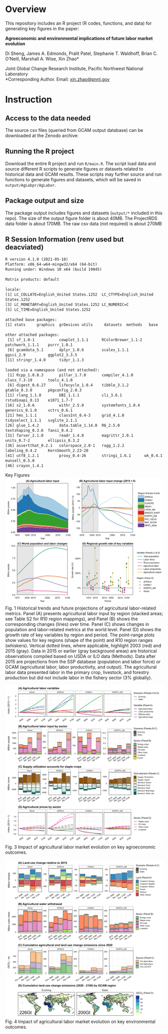 # Overview

This repository includes an R project (R codes, functions, and data) for generating key figures in the paper:

**Agroeconomic and environmental implications of future labor market evolution**  

Di Sheng, James A. Edmonds, Pralit Patel, Stephanie T. Waldhoff, Brian C. O’Neill, Marshall A. Wise, Xin Zhao* 

Joint Global Change Research Institute, Pacific Northwest National Laboratory  
*Corresponding Author. Email: xin.zhao@pnnl.gov


# Instruction
## Access to the data needed
The source csv files (queried from GCAM output database) can be downloaded at the Zenodo archive: 


## Running the R project
Download the entire R project and run `R/main.R`. The script load data and source different R scripts to generate figures or datasets related to historical data and GCAM results. These scripts may further  source and run functions to generate figures and datasets, which will be saved in  `output/AgLabpr/AgLabor`.


## Package output and size
The package output includes figures and datasets (`output/*` included in this repo). 
The size of the output figure folder is about 40MB. 
The ProjectRDS data folder is about 170MB. 
The raw csv data (not required) is about 270MB

## R Session Information (renv used but deacviated)

```
R version 4.1.0 (2021-05-18)
Platform: x86_64-w64-mingw32/x64 (64-bit)
Running under: Windows 10 x64 (build 19045)

Matrix products: default

locale:
[1] LC_COLLATE=English_United States.1252  LC_CTYPE=English_United States.1252   
[3] LC_MONETARY=English_United States.1252 LC_NUMERIC=C                          
[5] LC_TIME=English_United States.1252    

attached base packages:
[1] stats     graphics  grDevices utils     datasets  methods   base     

other attached packages:
 [1] sf_1.0-1           cowplot_1.1.1      RColorBrewer_1.1-2 patchwork_1.1.1    purrr_1.0.1       
 [6] gcamdata_5.1       dplyr_1.0.6        scales_1.1.1       ggsci_2.9          ggplot2_3.3.5     
[11] stringr_1.4.0      tidyr_1.1.3       

loaded via a namespace (and not attached):
 [1] Rcpp_1.0.8.3       pillar_1.7.0       compiler_4.1.0     class_7.3-19       tools_4.1.0       
 [6] digest_0.6.27      lifecycle_1.0.4    tibble_3.1.2       gtable_0.3.0       pkgconfig_2.0.3   
[11] rlang_1.1.0        DBI_1.1.1          cli_3.6.1          rstudioapi_0.13    e1071_1.7-7       
[16] s2_1.0.6           withr_2.5.0        systemfonts_1.0.4  generics_0.1.0     vctrs_0.6.1       
[21] hms_1.1.1          classInt_0.4-3     grid_4.1.0         tidyselect_1.1.1   svglite_2.1.1     
[26] glue_1.4.2         data.table_1.14.0  R6_2.5.0           textshaping_0.3.6  fansi_0.4.2       
[31] farver_2.1.0       readr_1.4.0        magrittr_2.0.1     units_0.7-2        ellipsis_0.3.2    
[36] assertthat_0.2.1   colorspace_2.0-1   ragg_1.2.2         labeling_0.4.2     KernSmooth_2.23-20
[41] utf8_1.2.1         proxy_0.4-26       stringi_1.6.1      wk_0.4.1           munsell_0.5.0     
[46] crayon_1.4.1 
```

Key Figures
![Image](output/AgLabor/AgLabor/Fig1.png)
Fig. 1 Historical trends and future projections of agricultural labor-related metrics. Panel (A) presents agricultural labor input by region (stacked areas; see Table S2 for R10 region mappings), and Panel (B) shows the corresponding changes (lines) over time. Panel (C) shows changes in population and labor-related metrics at the world level. Panel (D) shows the growth rate of key variables by region and period. The point-range plots show values for key regions (shape of the point) and R10 region ranges (whiskers). Vertical dotted lines, where applicable, highlight 2003 (red) and 2015 (gray). Data in 2015 or earlier (gray background areas) are historical observations compiled based on USDA or ILO data (Methods). Data after 2015 are projections from the SSP database (population and labor force) or GCAM (agricultural labor, labor productivity, and output). The agricultural labor data presented labor in the primary crop, livestock, and forestry production but did not include labor in the fishery sector (3% globally).

![Image](output/AgLabor/AgLabor/LaborMarketEvo_AgLU.png)
Fig. 3 Impact of agricultural labor market evolution on key agroeconomic outcomes.   

![Image](output/AgLabor/AgLabor/LaborMarketEvo_Envir.png)
Fig. 4 Impact of agricultural labor market evolution on key environmental outcomes.  
